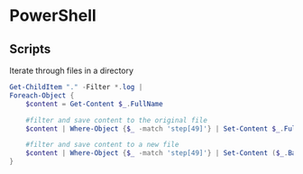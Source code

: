 # PowerShell

## Scripts

Iterate through files in a directory

```powershell
Get-ChildItem "." -Filter *.log | 
Foreach-Object {
    $content = Get-Content $_.FullName

    #filter and save content to the original file
    $content | Where-Object {$_ -match 'step[49]'} | Set-Content $_.FullName

    #filter and save content to a new file 
    $content | Where-Object {$_ -match 'step[49]'} | Set-Content ($_.BaseName + '_out.log')
}
```

